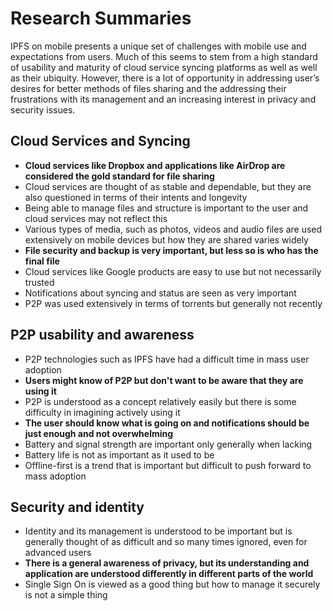 # Research Summaries

IPFS on mobile presents a unique set of challenges with mobile use and expectations from users. Much of this seems to stem from a high standard of usability and maturity of cloud service syncing platforms as well as well as their ubiquity. However, there is a lot of opportunity in addressing user’s desires for better methods of files sharing and the addressing their frustrations with its management and an increasing interest in privacy and security issues.

## Cloud Services and Syncing

* **Cloud services like Dropbox and applications like AirDrop are considered the gold standard for file sharing**
* Cloud services are thought of as stable and dependable, but they are also questioned in terms of their intents and longevity
* Being able to manage files and structure is important to the user and cloud services may not reflect this
* Various types of media, such as photos, videos and audio files are used extensively on mobile devices but how they are shared varies widely
* **File security and backup is very important, but less so is who has the final file**
* Cloud services like Google products are easy to use but not necessarily trusted
* Notifications about syncing and status are seen as very important
* P2P was used extensively in terms of torrents but generally not recently

## P2P usability and awareness

* P2P technologies such as IPFS have had a difficult time in mass user adoption
* **Users might know of P2P but don't want to be aware that they are using it**
* P2P is understood as a concept relatively easily but there is some difficulty in imagining actively using it
* **The user should know what is going on and notifications should be just enough and not overwhelming**
* Battery and signal strength are important only generally when lacking
* Battery life is not as important as it used to be
* Offline-first is a trend that is important but difficult to push forward to mass adoption

## Security and identity

* Identity and its management is understood to be important but is generally thought of as difficult and so many times ignored, even for advanced users
* **There is a general awareness of privacy, but its understanding and application are understood differently in different parts of the world**
* Single Sign On is viewed as a good thing but how to manage it securely is not a simple thing